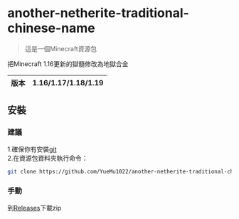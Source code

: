 # another-netherite-traditional-chinese-name

> 這是一個Minecraft資源包

把Minecraft 1.16更新的獄髓修改為地獄合金

| 版本 | 1.16/1.17/1.18/1.19 |
| --- | --- |

## 安裝

### 建議
1.確保你有安裝[git](https://git-scm.com/)  
2.在資源包資料夾執行命令：
```bash
git clone https://github.com/YueMu1022/another-netherite-traditional-chinese-name
```

### 手動
到[Releases](https://github.com/YueMu1022/another-netherite-traditional-chinese-name/releases)下載zip
